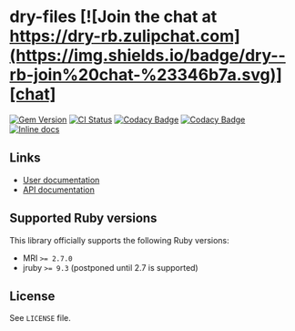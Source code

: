 <!--- this file is synced from dry-rb/template-gem project -->
[gem]: https://rubygems.org/gems/dry-files
[actions]: https://github.com/dry-rb/dry-files/actions
[codacy]: https://www.codacy.com/gh/dry-rb/dry-files
[chat]: https://dry-rb.zulipchat.com
[inchpages]: http://inch-ci.org/github/dry-rb/dry-files

# dry-files [![Join the chat at https://dry-rb.zulipchat.com](https://img.shields.io/badge/dry--rb-join%20chat-%23346b7a.svg)][chat]

[![Gem Version](https://badge.fury.io/rb/dry-files.svg)][gem]
[![CI Status](https://github.com/dry-rb/dry-files/workflows/ci/badge.svg)][actions]
[![Codacy Badge](https://api.codacy.com/project/badge/Grade/71200ee8d70b412c9e21c20b8b3b3688)][codacy]
[![Codacy Badge](https://api.codacy.com/project/badge/Coverage/71200ee8d70b412c9e21c20b8b3b3688)][codacy]
[![Inline docs](http://inch-ci.org/github/dry-rb/dry-files.svg?branch=master)][inchpages]

## Links

* [User documentation](https://dry-rb.org/gems/dry-files)
* [API documentation](http://rubydoc.info/gems/dry-files)

## Supported Ruby versions

This library officially supports the following Ruby versions:

* MRI `>= 2.7.0`
* jruby `>= 9.3` (postponed until 2.7 is supported)

## License

See `LICENSE` file.

